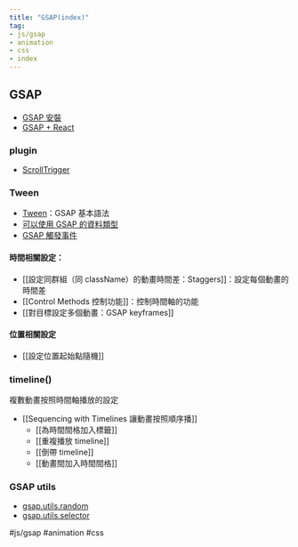 ```yaml
---
title: "GSAP(index)"
tag: 
- js/gsap 
- animation
- css
- index
---
```

## GSAP
- [GSAP 安裝](不算前端也不算後端/JavaScript/GSAP/基本介紹/建置/GSAP%20安裝.md)
- [GSAP + React](GSAP%20+%20React.md)

### plugin
- [ScrollTrigger](ScrollTrigger.md)

### Tween
- [Tween](Tween.md)：GSAP 基本語法
- [可以使用 GSAP 的資料類型](可以使用%20GSAP%20的資料類型.md)
- [GSAP 觸發事件](GSAP%20觸發事件.md)

#### 時間相關設定：
- [[設定同群組（同 className）的動畫時間差：Staggers]]：設定每個動畫的時間差
- [[Control Methods 控制功能]]：控制時間軸的功能
- [[對目標設定多個動畫：GSAP keyframes]]

#### 位置相關設定
- [[設定位置起始點隨機]]

### timeline()
複數動畫按照時間軸播放的設定
- [[Sequencing with Timelines 讓動畫按照順序播]]
	- [[為時間間格加入標籤]]
	- [[重複播放 timeline]]
	- [[倒帶 timeline]]
	- [[動畫間加入時間間格]]


### GSAP utils
- [gsap.utils.random](gsap.utils.random.md)
- [gsap.utils.selector](gsap.utils.selector.md)








#js/gsap #animation #css